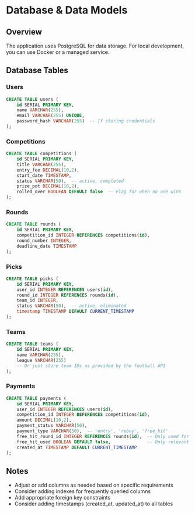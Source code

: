# Database & Data Models

## Overview
The application uses PostgreSQL for data storage. For local development, you can use Docker or a managed service.

## Database Tables

### Users
```sql
CREATE TABLE users (
    id SERIAL PRIMARY KEY,
    name VARCHAR(255),
    email VARCHAR(255) UNIQUE,
    password_hash VARCHAR(255)  -- If storing credentials
);
```

### Competitions
```sql
CREATE TABLE competitions (
    id SERIAL PRIMARY KEY,
    title VARCHAR(255),
    entry_fee DECIMAL(10,2),
    start_date TIMESTAMP,
    status VARCHAR(50),  -- active, completed
    prize_pot DECIMAL(10,2),
    rolled_over BOOLEAN DEFAULT false  -- Flag for when no one wins
);
```

### Rounds
```sql
CREATE TABLE rounds (
    id SERIAL PRIMARY KEY,
    competition_id INTEGER REFERENCES competitions(id),
    round_number INTEGER,
    deadline_date TIMESTAMP
);
```

### Picks
```sql
CREATE TABLE picks (
    id SERIAL PRIMARY KEY,
    user_id INTEGER REFERENCES users(id),
    round_id INTEGER REFERENCES rounds(id),
    team_id INTEGER,
    status VARCHAR(50),  -- active, eliminated
    timestamp TIMESTAMP DEFAULT CURRENT_TIMESTAMP
);
```

### Teams
```sql
CREATE TABLE teams (
    id SERIAL PRIMARY KEY,
    name VARCHAR(255),
    league VARCHAR(255)
    -- Or just store team IDs as provided by the football API
);
```

### Payments
```sql
CREATE TABLE payments (
    id SERIAL PRIMARY KEY,
    user_id INTEGER REFERENCES users(id),
    competition_id INTEGER REFERENCES competitions(id),
    amount DECIMAL(10,2),
    payment_status VARCHAR(50),
    payment_type VARCHAR(50),  -- 'entry', 'rebuy', 'free_hit'
    free_hit_round_id INTEGER REFERENCES rounds(id),  -- Only used for free_hit
    free_hit_used BOOLEAN DEFAULT false,              -- Only relevant for free_hit
    created_at TIMESTAMP DEFAULT CURRENT_TIMESTAMP
);
```

## Notes
- Adjust or add columns as needed based on specific requirements
- Consider adding indexes for frequently queried columns
- Add appropriate foreign key constraints
- Consider adding timestamps (created_at, updated_at) to all tables
